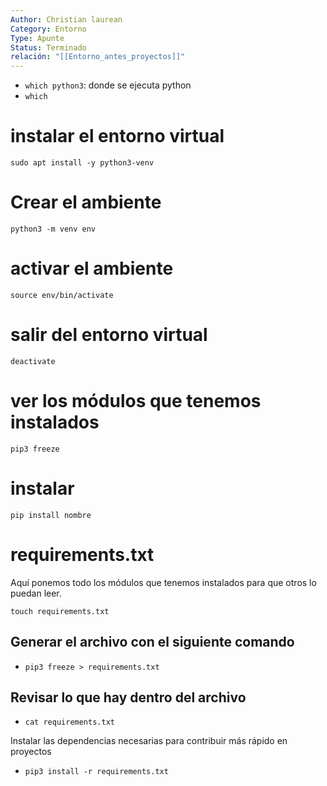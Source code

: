 ```yaml
---
Author: Christian laurean
Category: Entorno
Type: Apunte
Status: Terminado
relación: "[[Entorno_antes_proyectos]]"
---
```

- `which python3`: donde se ejecuta python
- `which`

# instalar el entorno virtual

`sudo apt install -y python3-venv`

# Crear el ambiente

`python3 -m venv env`

# activar el ambiente

`source env/bin/activate`

# salir del entorno virtual

`deactivate`

# ver los módulos que tenemos instalados

`pip3 freeze`

# instalar 

`pip install nombre`

# requirements.txt

Aquí ponemos todo los módulos que tenemos instalados para que otros lo puedan leer.

`touch requirements.txt`

## Generar el archivo con el siguiente comando

- `pip3 freeze > requirements.txt`

## Revisar lo que hay dentro del archivo

- `cat requirements.txt`

Instalar las dependencias necesarias para contribuir más rápido en proyectos

- `pip3 install -r requirements.txt`
